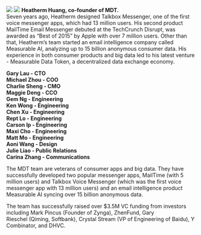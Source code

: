 ![](http://new.mdt.co/wp-content/uploads/2018/07/640-1024x806.jpeg)
      ![](http://new.mdt.co/wp-content/uploads/2018/07/Screen-Shot-2018-07-11-at-5.23.01-PM.png)
**Heatherm Huang, co-founder of MDT.** <br>
Seven years ago, Heatherm designed Talkbox Messenger, one of the first voice messenger apps, which had 13 million users. His second product MailTime Email Messenger debuted at the TechCrunch Disrupt, was awarded as “Best of 2015” by Apple with over 7 million users. Other than that, Heatherm’s team started an email intelligence company called Measurable AI, analyzing up to 15 billion anonymous consumer data. His experience in both consumer products and big data led to his latest venture - Measurable Data Token, a decentralized data exchange economy. 

**Gary Lau - CTO
<br>
Michael Zhou - COO
<br>
Charlie Sheng - CMO
<br>
Maggie Deng - CCO
<br>
Gem Ng - Engineering
<br>
Ken Wong - Engineering
<br>
Chen Xu - Engineering
<br>
Rept Lo - Engineering
<br>
Carson Ip - Engineering
<br>
Maxi Cho - Engineering
<br>
Matt Mo - Engineering
<br>
Aoni Wang - Design
<br>
Julie Liao - Public Relations
<br>
Carina Zhang - Communications 
<br>**

The MDT team are veterans of consumer apps and big data. They have successfully developed two popular messenger apps, MailTime (with 5 million users) and Talkbox Voice Messenger (which was the first voice messenger app with 13 million users) and an email intelligence product Measurable AI syncing over 15 billion anonymous data.

The team has successfully raised over $3.5M VC funding from investors including Mark Pincus (Founder of Zynga), ZhenFund, Gary Rieschel (Qiming, Softbank), Crystal Stream (VP of Engineering of Baidu), Y Combinator, and DHVC. 
